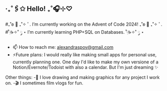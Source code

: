 ## ‧₊˚🖇️✩ Hello! ₊˚🎧⊹♡

#₊˚ʚ 🌱 ₊˚✧ ﾟ. I’m currently working on the Advent of Code 2024! ₊˚ʚ 🌱 ₊˚✧ ﾟ.
#𓍢ִ໋☕️✧˚ ༘ ⋆ I’m currently learning PHP+SQL on Databases. 𓍢ִ໋☕️✧˚ ༘ ⋆
  
- 📫 How to reach me: alexandraspov@gmail.com
- ⚡Future plans: I would really like making small apps for personal use, currently planning one. One day I'd like to make my own versione of a Notion/Evernote/Todoist with also a calendar. But I'm just dreaming ✨
  
Other things:
-🎨 I love drawing and making graphics for any project I work on.
-🎬 I sometimes film vlogs for fun.
